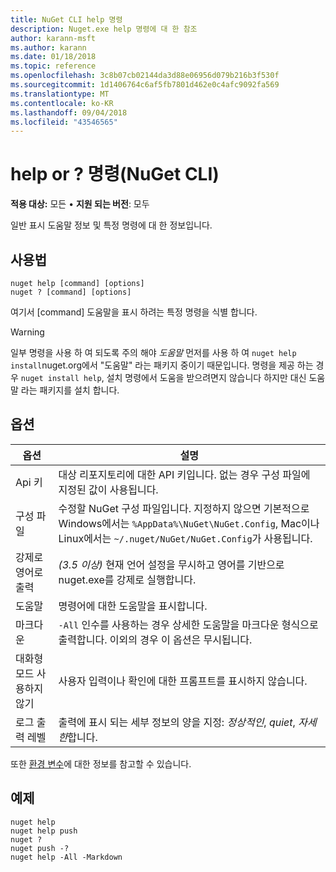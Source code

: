 ```yaml
---
title: NuGet CLI help 명령
description: Nuget.exe help 명령에 대 한 참조
author: karann-msft
ms.author: karann
ms.date: 01/18/2018
ms.topic: reference
ms.openlocfilehash: 3c8b07cb02144da3d88e06956d079b216b3f530f
ms.sourcegitcommit: 1d1406764c6af5fb7801d462e0c4afc9092fa569
ms.translationtype: MT
ms.contentlocale: ko-KR
ms.lasthandoff: 09/04/2018
ms.locfileid: "43546565"
---
```

# <a name="help-or--command-nuget-cli"></a>help or ? 명령(NuGet CLI)

**적용 대상:** 모든 &bullet; **지원 되는 버전**: 모두

일반 표시 도움말 정보 및 특정 명령에 대 한 정보입니다.

## <a name="usage"></a>사용법

```cli
nuget help [command] [options]
nuget ? [command] [options]
```

여기서 [command] 도움말을 표시 하려는 특정 명령을 식별 합니다.

> [!Warning]
> 일부 명령을 사용 하 여 되도록 주의 해야 *도움말* 먼저를 사용 하 여 `nuget help install`nuget.org에서 "도움말" 라는 패키지 중이기 때문입니다. 명령을 제공 하는 경우 `nuget install help`, 설치 명령에서 도움을 받으려면지 않습니다 하지만 대신 도움말 라는 패키지를 설치 합니다.

## <a name="options"></a>옵션

| 옵션 | 설명 |
| --- | --- |
| Api 키 | 대상 리포지토리에 대한 API 키입니다. 없는 경우 구성 파일에 지정된 값이 사용됩니다. |
| 구성 파일 | 수정할 NuGet 구성 파일입니다. 지정하지 않으면 기본적으로 Windows에서는 `%AppData%\NuGet\NuGet.Config`, Mac이나 Linux에서는 `~/.nuget/NuGet/NuGet.Config`가 사용됩니다.|
| 강제로 영어로 출력 | *(3.5 이상)*  현재 언어 설정을 무시하고 영어를 기반으로 nuget.exe를 강제로 실행합니다. |
| 도움말 | 명령어에 대한 도움말을 표시합니다. |
| 마크다운 | `-All` 인수를 사용하는 경우 상세한 도움말을 마크다운 형식으로 출력합니다. 이외의 경우 이 옵션은 무시됩니다. |
| 대화형 모드 사용하지 않기 | 사용자 입력이나 확인에 대한 프롬프트를 표시하지 않습니다. |
| 로그 출력 레벨 | 출력에 표시 되는 세부 정보의 양을 지정: *정상적인*, *quiet*, *자세한*합니다. |

또한 [환경 변수](cli-ref-environment-variables.md)에 대한 정보를 참고할 수 있습니다.

## <a name="examples"></a>예제

```cli
nuget help
nuget help push
nuget ?
nuget push -?
nuget help -All -Markdown
```
